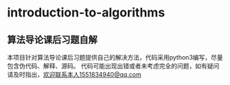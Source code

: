 # introduction-to-algorithms
## 算法导论课后习题自解
本项目针对算法导论课后习题提供自己的解决方法，代码采用python3编写，尽量包含伪代码、解释、源码。 
代码可能出现出错或者未考虑完全的问题，如有疑问请及时指出，欢迎联系本人1551834940@qq.com
